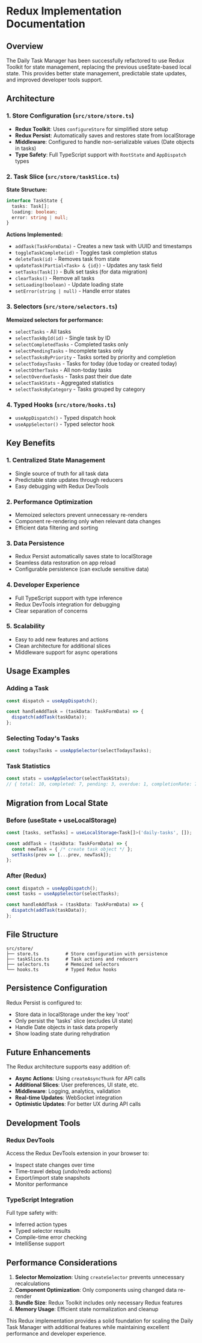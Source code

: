 # Redux Implementation Documentation

## Overview

The Daily Task Manager has been successfully refactored to use Redux Toolkit for state management, replacing the previous useState-based local state. This provides better state management, predictable state updates, and improved developer tools support.

## Architecture

### 1. Store Configuration (`src/store/store.ts`)
- **Redux Toolkit**: Uses `configureStore` for simplified store setup
- **Redux Persist**: Automatically saves and restores state from localStorage
- **Middleware**: Configured to handle non-serializable values (Date objects in tasks)
- **Type Safety**: Full TypeScript support with `RootState` and `AppDispatch` types

### 2. Task Slice (`src/store/taskSlice.ts`)
**State Structure:**
```typescript
interface TaskState {
  tasks: Task[];
  loading: boolean;
  error: string | null;
}
```

**Actions Implemented:**
- `addTask(TaskFormData)` - Creates a new task with UUID and timestamps
- `toggleTaskComplete(id)` - Toggles task completion status
- `deleteTask(id)` - Removes task from state
- `updateTask(Partial<Task> & {id})` - Updates any task field
- `setTasks(Task[])` - Bulk set tasks (for data migration)
- `clearTasks()` - Remove all tasks
- `setLoading(boolean)` - Update loading state
- `setError(string | null)` - Handle error states

### 3. Selectors (`src/store/selectors.ts`)
**Memoized selectors for performance:**
- `selectTasks` - All tasks
- `selectTaskById(id)` - Single task by ID
- `selectCompletedTasks` - Completed tasks only
- `selectPendingTasks` - Incomplete tasks only
- `selectTasksByPriority` - Tasks sorted by priority and completion
- `selectTodaysTasks` - Tasks for today (due today or created today)
- `selectOtherTasks` - All non-today tasks
- `selectOverdueTasks` - Tasks past their due date
- `selectTaskStats` - Aggregated statistics
- `selectTasksByCategory` - Tasks grouped by category

### 4. Typed Hooks (`src/store/hooks.ts`)
- `useAppDispatch()` - Typed dispatch hook
- `useAppSelector()` - Typed selector hook

## Key Benefits

### 1. **Centralized State Management**
- Single source of truth for all task data
- Predictable state updates through reducers
- Easy debugging with Redux DevTools

### 2. **Performance Optimization**
- Memoized selectors prevent unnecessary re-renders
- Component re-rendering only when relevant data changes
- Efficient data filtering and sorting

### 3. **Data Persistence**
- Redux Persist automatically saves state to localStorage
- Seamless data restoration on app reload
- Configurable persistence (can exclude sensitive data)

### 4. **Developer Experience**
- Full TypeScript support with type inference
- Redux DevTools integration for debugging
- Clear separation of concerns

### 5. **Scalability**
- Easy to add new features and actions
- Clean architecture for additional slices
- Middleware support for async operations

## Usage Examples

### Adding a Task
```typescript
const dispatch = useAppDispatch();

const handleAddTask = (taskData: TaskFormData) => {
  dispatch(addTask(taskData));
};
```

### Selecting Today's Tasks
```typescript
const todaysTasks = useAppSelector(selectTodaysTasks);
```

### Task Statistics
```typescript
const stats = useAppSelector(selectTaskStats);
// { total: 10, completed: 7, pending: 3, overdue: 1, completionRate: 70 }
```

## Migration from Local State

### Before (useState + useLocalStorage)
```typescript
const [tasks, setTasks] = useLocalStorage<Task[]>('daily-tasks', []);

const addTask = (taskData: TaskFormData) => {
  const newTask = { /* create task object */ };
  setTasks(prev => [...prev, newTask]);
};
```

### After (Redux)
```typescript
const dispatch = useAppDispatch();
const tasks = useAppSelector(selectTasks);

const handleAddTask = (taskData: TaskFormData) => {
  dispatch(addTask(taskData));
};
```

## File Structure
```
src/store/
├── store.ts          # Store configuration with persistence
├── taskSlice.ts      # Task actions and reducers
├── selectors.ts      # Memoized selectors
└── hooks.ts          # Typed Redux hooks
```

## Persistence Configuration

Redux Persist is configured to:
- Store data in localStorage under the key 'root'
- Only persist the 'tasks' slice (excludes UI state)
- Handle Date objects in task data properly
- Show loading state during rehydration

## Future Enhancements

The Redux architecture supports easy addition of:
- **Async Actions**: Using `createAsyncThunk` for API calls
- **Additional Slices**: User preferences, UI state, etc.
- **Middleware**: Logging, analytics, validation
- **Real-time Updates**: WebSocket integration
- **Optimistic Updates**: For better UX during API calls

## Development Tools

### Redux DevTools
Access the Redux DevTools extension in your browser to:
- Inspect state changes over time
- Time-travel debug (undo/redo actions)
- Export/import state snapshots
- Monitor performance

### TypeScript Integration
Full type safety with:
- Inferred action types
- Typed selector results  
- Compile-time error checking
- IntelliSense support

## Performance Considerations

1. **Selector Memoization**: Using `createSelector` prevents unnecessary recalculations
2. **Component Optimization**: Only components using changed data re-render
3. **Bundle Size**: Redux Toolkit includes only necessary Redux features
4. **Memory Usage**: Efficient state normalization and cleanup

This Redux implementation provides a solid foundation for scaling the Daily Task Manager with additional features while maintaining excellent performance and developer experience.
